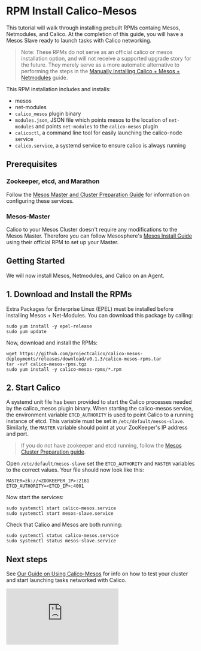 # RPM Install Calico-Mesos
This tutorial will walk through installing prebuilt RPMs containg Mesos, Netmodules, and Calico. At the completion of this guide, you will have a Mesos Slave ready to launch tasks with Calico networking.

>Note: These RPMs do not serve as an official calico or mesos installation option, and will not receive a supported upgrade story for the future. They merely serve as a more automatic alternative to performing the steps in the [Manually Installing Calico + Mesos + Netmodules](ManualInstallCalicoMesos.md) guide. 

This RPM installation includes and installs:
- mesos
- net-modules
- `calico_mesos` plugin binary
- `modules.json`, JSON file which points mesos to the location of `net-modules` and points `net-modules` to the `calico-mesos` plugin
- `calicoctl`, a command line tool for easily launching the calico-node service
- `calico.service`, a systemd service to ensure calico is always running

## Prerequisites
### Zookeeper, etcd, and Marathon
Follow the [Mesos Master and Cluster Preparation Guide](MesosClusterPreparation.md) for information on configuring these services.

### Mesos-Master
Calico to your Mesos Cluster doesn't require any modifications to the Mesos Master. Therefore you can follow Mesosphere's  [Mesos Install Guide](https://mesosphere.com/downloads/) using their official RPM to set up your Master.


## Getting Started
We will now install Mesos, Netmodules, and Calico on an Agent.

## 1. Download and Install the RPMs
Extra Packages for Enterprise Linux (EPEL) must be installed before installing Mesos + Net-Modules. You can download this package by calling:

```
sudo yum install -y epel-release
sudo yum update
```

Now, download and install the RPMs:
```
wget https://github.com/projectcalico/calico-mesos-deployments/releases/download/v0.1.3/calico-mesos-rpms.tar
tar -xvf calico-mesos-rpms.tgz
sudo yum install -y calico-mesos-rpms/*.rpm
```

## 2. Start Calico
A systemd unit file has been provided to start the Calico processes needed by the calico_mesos plugin binary. When starting the calico-mesos service, the environment variable `ETCD_AUTHORITY` is used to point Calico to a running instance of etcd. This variable must be set in `/etc/default/mesos-slave`.  Similarly, the `MASTER` variable should point at your ZooKeeper's IP address and port. 

> If you do not have zookeeper and etcd running, follow the [Mesos Cluster Preparation guide](MesosClusterPreparation.md#install-zookeeper-and-etcd).

Open `/etc/default/mesos-slave` set the `ETCD_AUTHORITY` and `MASTER` 
variables to the correct values.  Your file should now look like this:
```
MASTER=zk://<ZOOKEEPER_IP>:2181
ETCD_AUTHORITY=<ETCD_IP>:4001
```

Now start the services:

```
sudo systemctl start calico-mesos.service
sudo systemctl start mesos-slave.service
```

Check that Calico and Mesos are both running:

```
sudo systemctl status calico-mesos.service
sudo systemctl status mesos-slave.service
```

## Next steps
See [Our Guide on Using Calico-Mesos](UsingCalicoMesos.md) for info on how to test your cluster and start launching tasks networked with Calico.


[calico-mesos]: https://github.com/projectcalico/calico-mesos/releases/latest

[![Analytics](https://ga-beacon.appspot.com/UA-52125893-3/calico-containers/docs/mesos/RpmInstallCalicoMesos.md?pixel)](https://github.com/igrigorik/ga-beacon)
